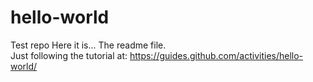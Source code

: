 # hello-world
Test repo
Here it is... The readme file.  
Just following the tutorial at:
https://guides.github.com/activities/hello-world/
